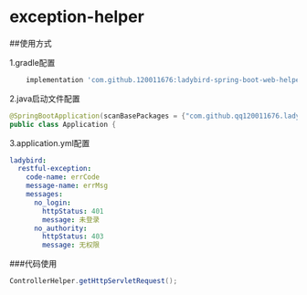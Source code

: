 # exception-helper

##使用方式

1.gradle配置
```gradle
    implementation 'com.github.120011676:ladybird-spring-boot-web-helper:latest.release'
```

2.java启动文件配置
```java
@SpringBootApplication(scanBasePackages = {"com.github.qq120011676.ladybird"}, scanBasePackageClasses = Application.class)
public class Application {
```

3.application.yml配置
```yaml
ladybird:
  restful-exception:
    code-name: errCode
    message-name: errMsg
    messages:
      no_login:
        httpStatus: 401
        message: 未登录
      no_authority:
        httpStatus: 403
        message: 无权限
```

###代码使用
```java
ControllerHelper.getHttpServletRequest();
```